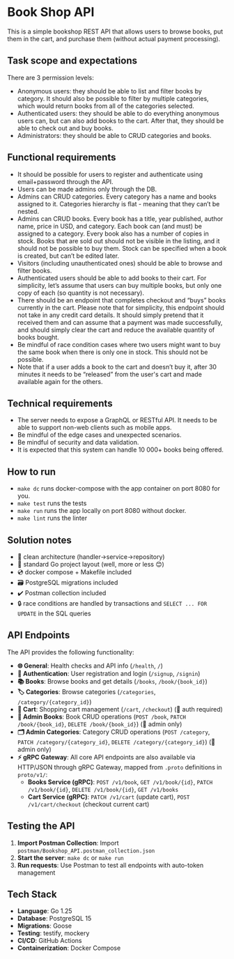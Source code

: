# Book Shop API

This is a simple bookshop REST API that allows users to browse books, put them in the cart, and purchase them (without actual payment processing).

## Task scope and expectations

There are 3 permission levels:

- Anonymous users: they should be able to list and filter books by category. It should also be possible to filter by multiple categories, which would return books from all of the categories selected.
- Authenticated users: they should be able to do everything anonymous users can, but can also add books to the cart. After that, they should be able to check out and buy books.
- Administrators: they should be able to CRUD categories and books.

## Functional requirements
- It should be possible for users to register and authenticate using email+password through the API.
- Users can be made admins only through the DB.
- Admins can CRUD categories. Every category has a name and books assigned to it. Categories hierarchy is flat - meaning that they can’t be nested.
- Admins can CRUD books. Every book has a title, year published, author name, price in USD, and category. Each book can (and must) be assigned to a category. Every book also has a number of copies in stock. Books that are sold out should not be visible in the listing, and it should not be possible to buy them. Stock can be specified when a book is created, but can’t be edited later.
- Visitors (including unauthenticated ones) should be able to browse and filter books.
- Authenticated users should be able to add books to their cart. For simplicity, let’s assume that users can buy multiple books, but only one copy of each (so quantity is not necessary).
- There should be an endpoint that completes checkout and “buys” books currently in the cart. Please note that for simplicity, this endpoint should not take in any credit card details. It should simply pretend that it received them and can assume that a payment was made successfully, and should simply clear the cart and reduce the available quantity of books bought.
- Be mindful of race condition cases where two users might want to buy the same book when there is only one in stock. This should not be possible.
- Note that if a user adds a book to the cart and doesn’t buy it, after 30 minutes it needs to be “released” from the user's cart and made available again for the others.

## Technical requirements
- The server needs to expose a GraphQL or RESTful API. It needs to be able to support non-web clients such as mobile apps.
- Be mindful of the edge cases and unexpected scenarios.
- Be mindful of security and data validation.
- It is expected that this system can handle 10 000+ books being offered.

## How to run
- `make dc` runs docker-compose with the app container on port 8080 for you.
- `make test` runs the tests
- `make run` runs the app locally on port 8080 without docker.
- `make lint` runs the linter

## Solution notes
- :trident: clean architecture (handler->service->repository)
- :book: standard Go project layout (well, more or less :blush:)
- :cd: docker compose + Makefile included
- :card_file_box: PostgreSQL migrations included
- :heavy_check_mark: Postman collection included
- :lock: race conditions are handled by transactions and `SELECT ... FOR UPDATE` in the SQL queries

## API Endpoints

The API provides the following functionality:

- **🌐 General**: Health checks and API info (`/health`, `/`)
- **👤 Authentication**: User registration and login (`/signup`, `/signin`)
- **📚 Books**: Browse books and get details (`/books`, `/book/{book_id}`)
- **🏷️ Categories**: Browse categories (`/categories`, `/category/{category_id}`)
- **🛒 Cart**: Shopping cart management (`/cart`, `/checkout`) (🔐 auth required)
- **📖 Admin Books**: Book CRUD operations (`POST /book`, `PATCH /book/{book_id}`, `DELETE /book/{book_id}`) (👑 admin only)
- **🗂️ Admin Categories**: Category CRUD operations (`POST /category`, `PATCH /category/{category_id}`, `DELETE /category/{category_id}`) (👑 admin only)
- **⚡ gRPC Gateway**: All core API endpoints are also available via HTTP/JSON through gRPC Gateway, mapped from `.proto` definitions in `proto/v1/`:
    - **Books Service (gRPC)**: `POST /v1/book`, `GET /v1/book/{id}`, `PATCH /v1/book/{id}`, `DELETE /v1/book/{id}`, `GET /v1/books`
    - **Cart Service (gRPC)**: `PATCH /v1/cart` (update cart), `POST /v1/cart/checkout` (checkout current cart)
## Testing the API

1. **Import Postman Collection**: Import `postman/Bookshop_API.postman_collection.json`
2. **Start the server**: `make dc` or `make run`
3. **Run requests**: Use Postman to test all endpoints with auto-token management

## Tech Stack
- **Language**: Go 1.25
- **Database**: PostgreSQL 15
- **Migrations**: Goose
- **Testing**: testify, mockery
- **CI/CD**: GitHub Actions
- **Containerization**: Docker Compose
